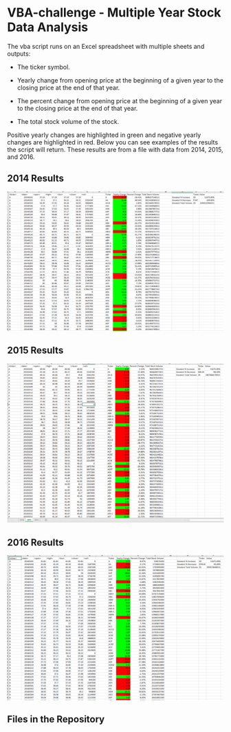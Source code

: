 # VBA-challenge - Multiple Year Stock Data Analysis
The vba script runs on an Excel spreadsheet with multiple sheets and outputs:
 
* The ticker symbol.

* Yearly change from opening price at the beginning of a given year to the closing price at the end of that year. 

* The percent change from opening price at the beginning of a given year to the closing price at the end of that year.

* The total stock volume of the stock.
  
Positive yearly changes are highlighted in green and negative yearly changes are highlighted in red. Below you can see examples of the results the script will return. These results are from a file with data from 2014, 2015, and 2016.
 
## 2014 Results
![2014 Results](Images/2014-Results.png)

## 2015 Results
![2015 Results](Images/2015-Results.png)

## 2016 Results
![2016 Results](Images/2016-Results.png)

## Files in the Repository
 
 